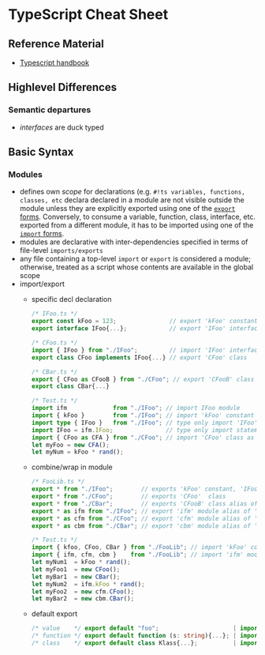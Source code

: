 # TypeScript Cheat Sheet

## Reference Material

- [Typescript handbook](https://www.typescriptlang.org/docs/handbook)

## Highlevel Differences

### Semantic departures

- _interfaces_ are duck typed

## Basic Syntax

### Modules

- defines own _scope_ for declarations (e.g. `#!ts variables, functions, classes, etc` declara declared in a module are not visible outside the module unless they are explicitly exported using one of the [`export` forms](https://github.com/microsoft/TypeScript-Website/blob/v2/packages/documentation/copy/en/reference/Modules.md#export). Conversely, to consume a variable, function, class, interface, etc. exported from a different module, it has to be imported using one of the [`import` forms](https://github.com/microsoft/TypeScript-Website/blob/v2/packages/documentation/copy/en/reference/Modules.md#import).
- modules are declarative with inter-dependencies specified in terms of file-level `imports/exports`
- any file containing a top-level `import` or `export` is considered a module; otherwise, treated as a script whose contents are available in the global scope
- import/export
  - specific decl declaration
    
    ```ts
    /* IFoo.ts */
    export const kFoo = 123;               // export 'kFoo' constant
    export interface IFoo{...};            // export 'IFoo' interface
    
    /* CFoo.ts */
    import { IFoo } from "./IFoo";         // import 'IFoo' interface
    export class CFoo implements IFoo{...} // export 'CFoo' class
    
    /* CBar.ts */
    export { CFoo as CFooB } from "./CFoo"; // export 'CFooB' class alias of 'CFoo' class
    export class CBar{...} 
    
    /* Test.ts */ 
    import ifm             from "./IFoo"; // import IFoo module
    import { kFoo }        from "./IFoo"; // import 'kFoo' constant
    import type { IFoo }   from "./IFoo"; // type only import 'IFoo' interface
    import IFoo = ifm.IFoo;               // type only import statement version
    import { CFoo as CFA } from "./CFoo"; // import 'CFoo' class as 'CFA' class alias
    let myFoo = new CFA();
    let myNum = kFoo * rand(); 
    ```
  
  - combine/wrap in module
    
    ```ts
    /* FooLib.ts */
    export * from "./IFoo";        // exports 'kFoo' constant, 'IFoo' interface
    export * from "./CFoo";        // exports 'CFoo'  class
    export * from "./CBar";        // exports 'CFooB' class alias of 'CFoo' class, 'CBar' class
    export * as ifm from "./IFoo"; // export 'ifm' module alias of './IFoo' module
    export * as cfm from "./CFoo"; // export 'cfm' module alias of './CFoo' module
    export * as cbm from "./CBar"; // export 'cbm' module alias of './CBar' module
    
    /* Test.ts */ 
    import { kfoo, CFoo, CBar } from "./FooLib"; // import 'kFoo' constant, './CFoo' class, './CBar' class
    import { ifm, cfm, cbm }    from "./FooLib"; // import 'ifm' module alias of './IFoo', 'cfm' module alias of './CFoo', 'cbm' module alias of './CBar' module
    let myNum1  = kFoo * rand(); 
    let myFoo1  = new CFoo(); 
    let myBar1  = new CBar();
    let myNum2  = ifm.kFoo * rand(); 
    let myFoo2  = new cfm.CFoo(); 
    let myBar2  = new cbm.CBar();
    ```
  
  - default export
    
    ```ts
    /* value    */ export default "foo";                     | import v from "./V";
    /* function */ export default function (s: string){...}; | import f from "./F";
    /* class    */ export default class Klass{...};          | import c from "./C";
    ```
